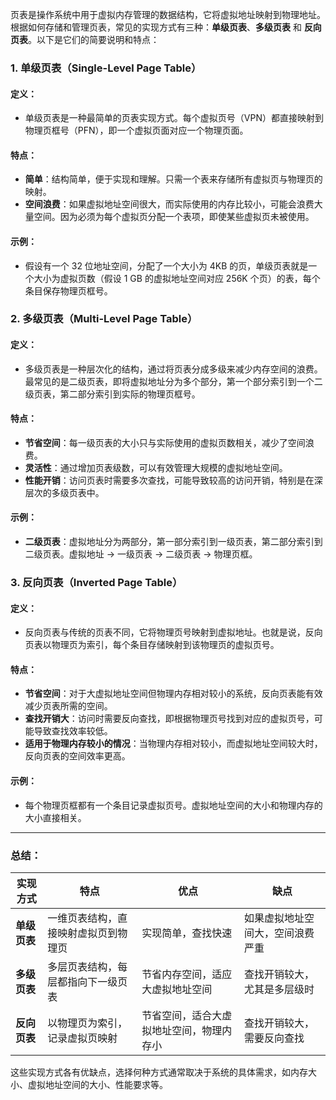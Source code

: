 页表是操作系统中用于虚拟内存管理的数据结构，它将虚拟地址映射到物理地址。根据如何存储和管理页表，常见的实现方式有三种：**单级页表**、**多级页表** 和 **反向页表**。以下是它们的简要说明和特点：

### 1. **单级页表（Single-Level Page Table）**
#### 定义：
- 单级页表是一种最简单的页表实现方式。每个虚拟页号（VPN）都直接映射到物理页框号（PFN），即一个虚拟页面对应一个物理页面。

#### 特点：
- **简单**：结构简单，便于实现和理解。只需一个表来存储所有虚拟页与物理页的映射。
- **空间浪费**：如果虚拟地址空间很大，而实际使用的内存比较小，可能会浪费大量空间。因为必须为每个虚拟页分配一个表项，即使某些虚拟页未被使用。

#### 示例：
- 假设有一个 32 位地址空间，分配了一个大小为 4KB 的页，单级页表就是一个大小为虚拟页数（假设 1 GB 的虚拟地址空间对应 256K 个页）的表，每个条目保存物理页框号。

### 2. **多级页表（Multi-Level Page Table）**
#### 定义：
- 多级页表是一种层次化的结构，通过将页表分成多级来减少内存空间的浪费。最常见的是二级页表，即将虚拟地址分为多个部分，第一个部分索引到一个二级页表，第二部分索引到实际的物理页框号。

#### 特点：
- **节省空间**：每一级页表的大小只与实际使用的虚拟页数相关，减少了空间浪费。
- **灵活性**：通过增加页表级数，可以有效管理大规模的虚拟地址空间。
- **性能开销**：访问页表时需要多次查找，可能导致较高的访问开销，特别是在深层次的多级页表中。

#### 示例：
- **二级页表**：虚拟地址分为两部分，第一部分索引到一级页表，第二部分索引到二级页表。虚拟地址 -> 一级页表 -> 二级页表 -> 物理页框。

### 3. **反向页表（Inverted Page Table）**
#### 定义：
- 反向页表与传统的页表不同，它将物理页号映射到虚拟地址。也就是说，反向页表以物理页为索引，每个条目存储映射到该物理页的虚拟页号。

#### 特点：
- **节省空间**：对于大虚拟地址空间但物理内存相对较小的系统，反向页表能有效减少页表所需的空间。
- **查找开销大**：访问时需要反向查找，即根据物理页号找到对应的虚拟页号，可能导致查找效率较低。
- **适用于物理内存较小的情况**：当物理内存相对较小，而虚拟地址空间较大时，反向页表的空间效率更高。

#### 示例：
- 每个物理页框都有一个条目记录虚拟页号。虚拟地址空间的大小和物理内存的大小直接相关。

---

### 总结：
| 实现方式           | 特点                             | 优点                                   | 缺点                                      |
|--------------------|----------------------------------|----------------------------------------|-------------------------------------------|
| **单级页表**       | 一维页表结构，直接映射虚拟页到物理页 | 实现简单，查找快速                    | 如果虚拟地址空间大，空间浪费严重           |
| **多级页表**       | 多层页表结构，每层都指向下一级页表  | 节省内存空间，适应大虚拟地址空间      | 查找开销较大，尤其是多层级时               |
| **反向页表**       | 以物理页为索引，记录虚拟页映射     | 节省空间，适合大虚拟地址空间，物理内存小 | 查找开销较大，需要反向查找                 |

这些实现方式各有优缺点，选择何种方式通常取决于系统的具体需求，如内存大小、虚拟地址空间的大小、性能要求等。